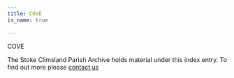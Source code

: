 ```yaml
---
title: COVE
is_name: true

---
```


COVE


The Stoke Climsland Parish Archive holds material under this index entry. To find out more please [contact us](/contact/)
